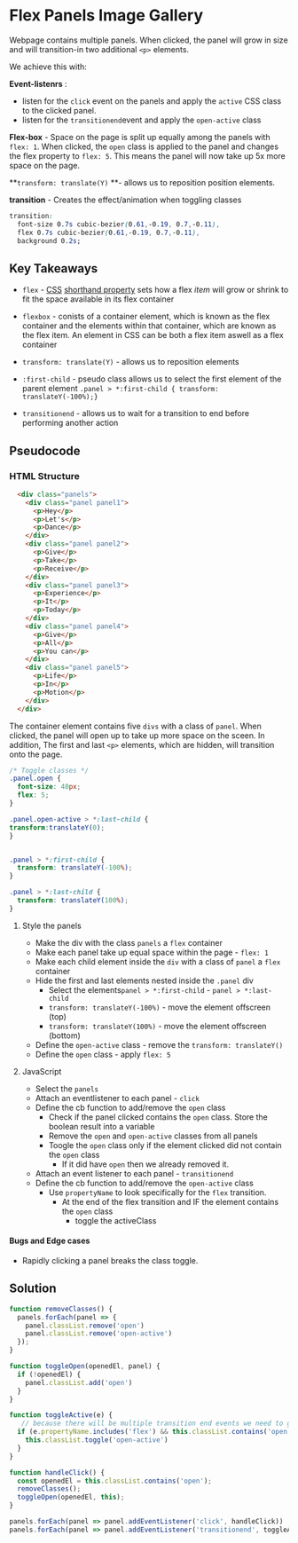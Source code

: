 # Flex Panels Image Gallery



Webpage contains multiple panels. When clicked, the panel will grow in size and will transition-in two additional `<p>` elements. 



We achieve this with:

**Event-listenrs** :

* listen for the `click` event on the panels and apply the `active` CSS class to the clicked panel. 
* listen for the `transitionend`event and apply the `open-active` class



**Flex-box** - Space on the page is split up equally among the panels with `flex: 1`. When clicked, the `open` class is applied to the panel and changes the flex property to `flex: 5`. This means the panel will now take up 5x more space on the page.

**`transform: translate(Y)` **- allows us to reposition position elements.

**transition** - Creates the effect/animation when toggling classes

```css
transition:
  font-size 0.7s cubic-bezier(0.61,-0.19, 0.7,-0.11),
  flex 0.7s cubic-bezier(0.61,-0.19, 0.7,-0.11),
  background 0.2s;
```

## Key Takeaways 

* `flex` - [CSS](https://developer.mozilla.org/en-US/docs/Web/CSS) [shorthand property](https://developer.mozilla.org/en-US/docs/Web/CSS/Shorthand_properties) sets how a flex *item* will grow or shrink to fit the space available in its flex container

* `flexbox` - conists of a container element, which is known as the flex container and the elements within that container, which are known as the flex item. An element in CSS can be both a flex item aswell as a flex container

* `transform: translate(Y)` - allows us to reposition elements

* `:first-child` - pseudo class allows us to select the first element of the parent element `.panel > *:first-child { transform: translateY(-100%);}`

* `transitionend` - allows us to wait for a transition to end before performing another action

## Pseudocode

### HTML Structure 

```html
  <div class="panels">
    <div class="panel panel1">
      <p>Hey</p>
      <p>Let's</p>
      <p>Dance</p>
    </div>
    <div class="panel panel2">
      <p>Give</p>
      <p>Take</p>
      <p>Receive</p>
    </div>
    <div class="panel panel3">
      <p>Experience</p>
      <p>It</p>
      <p>Today</p>
    </div>
    <div class="panel panel4">
      <p>Give</p>
      <p>All</p>
      <p>You can</p>
    </div>
    <div class="panel panel5">
      <p>Life</p>
      <p>In</p>
      <p>Motion</p>
    </div>
  </div>
```

The container element contains five `divs` with a class of `panel`. When clicked, the panel will open up to take up more space on the sceen. In addition, The first and last `<p>` elements, which are hidden, will transition onto the page.

```css
/* Toggle classes */
.panel.open {
  font-size: 40px;
  flex: 5;
}

.panel.open-active > *:last-child {
transform:translateY(0);
}


.panel > *:first-child {
  transform: translateY(-100%);
}

.panel > *:last-child {
  transform: translateY(100%);
}
```



1. Style the panels 
   * Make the div with the class `panels` a `flex` container
   * Make each panel take up equal space within the page - `flex: 1`
   * Make each child element inside the `div` with a class of `panel` a `flex` container
   * Hide the first and last elements nested inside the `.panel` div
     * Select the elements`panel > *:first-child` - `panel > *:last-child`
     * `transform: translateY(-100%)` - move the element offscreen (top)
     * `transform: translateY(100%)` - move the element offscreen (bottom)
   * Define the `open-active` class - remove the `transform: translateY()`
   * Define the `open` class - apply `flex: 5 `

2. JavaScript 
   * Select the `panels`
   * Attach an eventlistener to each panel - `click`
   * Define the cb function to add/remove the `open` class
     * Check if the panel clicked contains the `open` class. Store the boolean result into a variable
     * Remove the `open` and `open-active` classes from all panels 
     * Toogle the `open` class only if the element clicked did not contain the `open` class
       * If it did have `open` then we already removed it. 
   * Attach an event listener to each panel - `transitionend`
   * Define the cb function to add/remove the `open-active` class
     * Use `propertyName` to look specifically for the `flex` transition. 
       * At the end of the flex transition and IF the element contains the `open` class
         * toggle the activeClass

#### Bugs and Edge cases 

* Rapidly clicking a panel breaks the class toggle. 

## Solution

```javascript
function removeClasses() {
  panels.forEach(panel => {
    panel.classList.remove('open')
    panel.classList.remove('open-active')
  });
}

function toggleOpen(openedEl, panel) {
  if (!openedEl) {
    panel.classList.add('open')
  }
}

function toggleActive(e) {
   // because there will be multiple transition end events we need to get the property name to target the correct one
  if (e.propertyName.includes('flex') && this.classList.contains('open')) {
    this.classList.toggle('open-active')
  }
}

function handleClick() {
  const openedEl = this.classList.contains('open');
  removeClasses();
  toggleOpen(openedEl, this);
}

panels.forEach(panel => panel.addEventListener('click', handleClick))
panels.forEach(panel => panel.addEventListener('transitionend', toggleActive))

```

